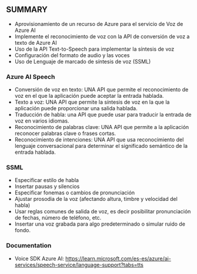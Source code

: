 ## SUMMARY
+ Aprovisionamiento de un recurso de Azure para el servicio de Voz de Azure AI
+ Implemente el reconocimiento de voz con la API de conversión de voz a texto de Azure AI
+ Uso de la API Text-to-Speech para implementar la síntesis de voz
+ Configuración del formato de audio y las voces
+ Uso de Lenguaje de marcado de síntesis de voz (SSML)

### Azure AI Speech
+ Conversión de voz en texto: UNA API que permite el reconocimiento de voz en el que la aplicación puede aceptar la entrada hablada.
+ Texto a voz: UNA API que permite la síntesis de voz en la que la aplicación puede proporcionar una salida hablada.
+ Traducción de habla: una API que puede usar para traducir la entrada de voz en varios idiomas.
+ Reconocimiento de palabras clave: UNA API que permite a la aplicación reconocer palabras clave o frases cortas.
+ Reconocimiento de intenciones: UNA API que usa reconocimiento del lenguaje conversacional para determinar el significado semántico de la entrada hablada.

### SSML
+ Especificar estilo de habla
+ Insertar pausas y silencios
+ Especificar fonemas o cambios de pronunciación
+ Ajustar prosodia de la voz (afectando altura, timbre y velocidad del habla)
+ Usar reglas comunes de salida de voz, es decir posibilitar pronunciación de fechas, número de teléfono, etc.
+ Insertar una voz grabada para algo predeterminado o simular ruido de fondo.


### Documentation
+ Voice SDK Azure AI: https://learn.microsoft.com/es-es/azure/ai-services/speech-service/language-support?tabs=tts
